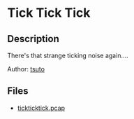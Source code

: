 # Tick Tick Tick

## Description

There's that strange ticking noise again....

Author: [tsuto](https://github.com/jselliott)

## Files

* [tickticktick.pcap](files/tickticktick.pcap)

